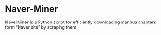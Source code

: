 # Naver-Miner
NaverMiner is a Python script for efficiently downloading manhua chapters form "Naver site" by scraping them
